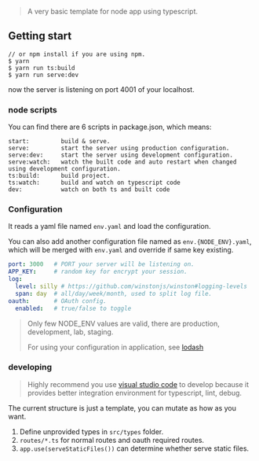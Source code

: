 > A very basic template for node app using typescript.

## Getting start

```
// or npm install if you are using npm.
$ yarn
$ yarn run ts:build
$ yarn run serve:dev
```
now the server is listening on port 4001 of your localhost.

### node scripts

You can find there are 6 scripts in package.json, which means:

```
start:         build & serve.
serve:         start the server using production configuration.
serve:dev:     start the server using development configuration.
serve:watch:   watch the built code and auto restart when changed using development configuration.
ts:build:      build project.
ts:watch:      build and watch on typescript code
dev:           watch on both ts and built code
```

### Configuration

It reads a yaml file named `env.yaml` and load the configuration.

You can also add another configuration file named as `env.{NODE_ENV}.yaml`,
which will be merged with `env.yaml` and override if same key existing.

```yaml
port: 3000   # PORT your server will be listening on.
APP_KEY:     # random key for encrypt your session.
log:
  level: silly # https://github.com/winstonjs/winston#logging-levels
  span: day  # all/day/week/month, used to split log file.
oauth:       # OAuth config.
  enabled:   # true/false to toggle
```

> Only few NODE_ENV values are valid, there are production, development, lab, staging.
>
> For using your configuration in application, see [lodash](https://lodash.com/docs/4.17.11#set)

### developing

> Highly recommend you use [visual studio code](https://code.visualstudio.com/) to develop because it provides better integration environment for typescript, lint, debug.

The current structure is just a template, you can mutate as how as you want.

1. Define unprovided types in `src/types` folder.
2. `routes/*.ts` for normal routes and oauth required routes.
3. `app.use(serveStaticFiles())` can determine whether serve static files.
